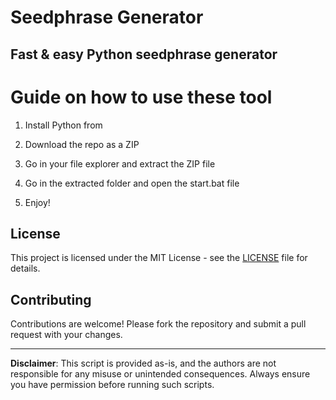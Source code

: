 # Seedphrase Generator      
       
## Fast & easy Python seedphrase generator       
            
# Guide on how to use these tool       
           
1. Install Python from          
   
2. Download the repo as a ZIP       
  
3. Go in your file explorer and extract the ZIP file    
        
4. Go in the extracted folder and open the start.bat file      
      
5. Enjoy!        
         
## License           
     
This project is licensed under the MIT License - see the [LICENSE](LICENSE) file for details.             
   
## Contributing    
       
Contributions are welcome! Please fork the repository and submit a pull request with your changes.          
       
---      
      
**Disclaimer**: This script is provided as-is, and the authors are not responsible for any misuse or unintended consequences. Always ensure you have permission before running such scripts.         